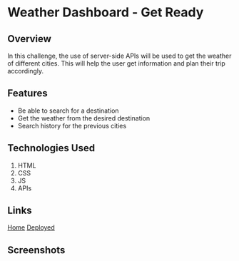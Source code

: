 # Weather Dashboard - Get Ready

## Overview
In this challenge, the use of server-side APIs will be used to get the weather of different cities.
This will help the user get information and plan their trip accordingly.

## Features
* Be able to search for a destination
* Get the weather from the desired destination
* Search history for the previous cities

## Technologies Used
1. HTML
2. CSS
3. JS
4. APIs

## Links
[Home](https://github.com/san1718/mc06_WeatherDashboard)
[Deployed](https://san1718.github.io/mc06_WeatherDashboard/)

## Screenshots
